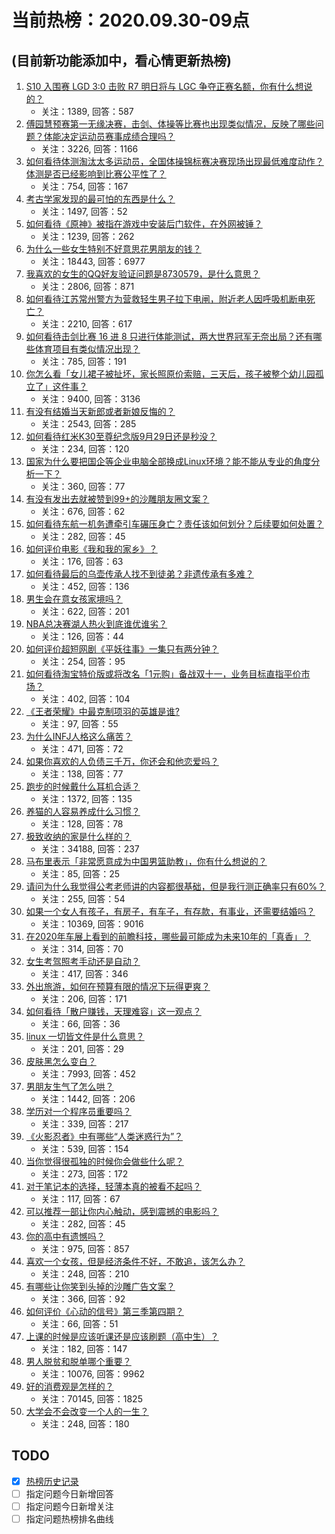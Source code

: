 # 当前热榜：2020.09.30-09点
## (目前新功能添加中，看心情更新热榜)
1. [S10 入围赛 LGD 3:0 击败 R7 明日将与 LGC 争夺正赛名额，你有什么想说的？](https://www.zhihu.com/question/423421040)
    * 关注：1389, 回答：587
2. [傅园慧预赛第一无缘决赛，击剑、体操等比赛也出现类似情况，反映了哪些问题？体能决定运动员赛事成绩合理吗？](https://www.zhihu.com/question/423291211)
    * 关注：3226, 回答：1166
3. [如何看待体测淘汰太多运动员，全国体操锦标赛决赛现场出现最低难度动作？体测是否已经影响到比赛公平性了？](https://www.zhihu.com/question/423437174)
    * 关注：754, 回答：167
4. [考古学家发现的最可怕的东西是什么？](https://www.zhihu.com/question/422841915)
    * 关注：1497, 回答：52
5. [如何看待《原神》被指在游戏中安装后门软件，在外网被锤？](https://www.zhihu.com/question/423392474)
    * 关注：1239, 回答：262
6. [为什么一些女生特别不好意思花男朋友的钱？](https://www.zhihu.com/question/318518737)
    * 关注：18443, 回答：6977
7. [我喜欢的女生的QQ好友验证问题是8730579，是什么意思？](https://www.zhihu.com/question/407679495)
    * 关注：2806, 回答：871
8. [如何看待江苏常州警方为营救轻生男子拉下电闸，附近老人因呼吸机断电死亡？](https://www.zhihu.com/question/423412950)
    * 关注：2210, 回答：617
9. [如何看待击剑比赛 16 进 8 只进行体能测试，两大世界冠军无奈出局？还有哪些体育项目有类似情况出现？](https://www.zhihu.com/question/423432540)
    * 关注：785, 回答：191
10. [你怎么看「女儿裙子被扯坏，家长照原价索赔，三天后，孩子被整个幼儿园孤立了」这件事？](https://www.zhihu.com/question/418285553)
    * 关注：9400, 回答：3136
11. [有没有结婚当天新郎或者新娘反悔的？](https://www.zhihu.com/question/280356739)
    * 关注：2543, 回答：285
12. [如何看待红米K30至尊纪念版9月29日还是秒没？](https://www.zhihu.com/question/422333439)
    * 关注：234, 回答：120
13. [国家为什么要把国企等企业电脑全部换成Linux环境？能不能从专业的角度分析一下？](https://www.zhihu.com/question/420488009)
    * 关注：360, 回答：77
14. [有没有发出去就被赞到99+的沙雕朋友圈文案？](https://www.zhihu.com/question/423070517)
    * 关注：676, 回答：62
15. [如何看待东航一机务遭牵引车碾压身亡？责任该如何划分？后续要如何处置？](https://www.zhihu.com/question/423500418)
    * 关注：282, 回答：45
16. [如何评价电影《我和我的家乡》？](https://www.zhihu.com/question/407939369)
    * 关注：176, 回答：63
17. [如何看待最后的乌壶传承人找不到徒弟？非遗传承有多难？](https://www.zhihu.com/question/422861176)
    * 关注：452, 回答：136
18. [男生会在意女孩家境吗？](https://www.zhihu.com/question/407506678)
    * 关注：622, 回答：201
19. [NBA总决赛湖人热火到底谁优谁劣？](https://www.zhihu.com/question/423262853)
    * 关注：126, 回答：44
20. [如何评价超短网剧《平妖往事》一集只有两分钟？](https://www.zhihu.com/question/422920342)
    * 关注：254, 回答：95
21. [如何看待淘宝特价版或将改名「1元购」备战双十一，业务目标直指平价市场？](https://www.zhihu.com/question/423492575)
    * 关注：402, 回答：104
22. [《王者荣耀》中最克制项羽的英雄是谁?](https://www.zhihu.com/question/291206744)
    * 关注：97, 回答：55
23. [为什么INFJ人格这么痛苦？](https://www.zhihu.com/question/349290716)
    * 关注：471, 回答：72
24. [如果你喜欢的人负债三千万，你还会和他恋爱吗？](https://www.zhihu.com/question/423129925)
    * 关注：138, 回答：77
25. [跑步的时候戴什么耳机合适？](https://www.zhihu.com/question/20926615)
    * 关注：1372, 回答：135
26. [养猫的人容易养成什么习惯？](https://www.zhihu.com/question/420796027)
    * 关注：128, 回答：78
27. [极致收纳的家是什么样的？](https://www.zhihu.com/question/331434969)
    * 关注：34188, 回答：237
28. [马布里表示「非常愿意成为中国男篮助教」，你有什么想说的？](https://www.zhihu.com/question/423360238)
    * 关注：85, 回答：25
29. [请问为什么我觉得公考老师讲的内容都很基础，但是我行测正确率只有60%？](https://www.zhihu.com/question/407096765)
    * 关注：255, 回答：54
30. [如果一个女人有孩子，有房子，有车子，有存款，有事业，还需要结婚吗？](https://www.zhihu.com/question/414332942)
    * 关注：10369, 回答：9016
31. [在2020年车展上看到的前瞻科技，哪些最可能成为未来10年的「真香」？](https://www.zhihu.com/question/423226582)
    * 关注：314, 回答：70
32. [女生考驾照考手动还是自动？](https://www.zhihu.com/question/419562014)
    * 关注：417, 回答：346
33. [外出旅游，如何在预算有限的情况下玩得更爽？](https://www.zhihu.com/question/423494489)
    * 关注：206, 回答：171
34. [如何看待「散户赚钱，天理难容」这一观点？](https://www.zhihu.com/question/423467783)
    * 关注：66, 回答：36
35. [linux  一切皆文件是什么意思？](https://www.zhihu.com/question/422144033)
    * 关注：201, 回答：29
36. [皮肤黑怎么变白？](https://www.zhihu.com/question/333082481)
    * 关注：7993, 回答：452
37. [男朋友生气了怎么哄？](https://www.zhihu.com/question/21954015)
    * 关注：1442, 回答：206
38. [学历对一个程序员重要吗？](https://www.zhihu.com/question/420511306)
    * 关注：339, 回答：217
39. [《火影忍者》中有哪些“人类迷惑行为”？](https://www.zhihu.com/question/361295416)
    * 关注：539, 回答：154
40. [当你觉得很孤独的时候你会做些什么呢？](https://www.zhihu.com/question/420455767)
    * 关注：273, 回答：172
41. [对于笔记本的选择，轻薄本真的被看不起吗？](https://www.zhihu.com/question/421463194)
    * 关注：117, 回答：67
42. [可以推荐一部让你内心触动，感到震撼的电影吗？](https://www.zhihu.com/question/422990670)
    * 关注：282, 回答：45
43. [你的高中有遗憾吗？](https://www.zhihu.com/question/416596142)
    * 关注：975, 回答：857
44. [喜欢一个女孩，但是经济条件不好，不敢追，该怎么办？](https://www.zhihu.com/question/308695727)
    * 关注：248, 回答：210
45. [有哪些让你笑到头掉的沙雕广告文案？](https://www.zhihu.com/question/423445501)
    * 关注：366, 回答：92
46. [如何评价《心动的信号》第三季第四期？](https://www.zhihu.com/question/423427665)
    * 关注：66, 回答：51
47. [上课的时候是应该听课还是应该刷题（高中生）？](https://www.zhihu.com/question/421932523)
    * 关注：182, 回答：147
48. [男人脱贫和脱单哪个重要？](https://www.zhihu.com/question/411964647)
    * 关注：10076, 回答：9962
49. [好的消费观是怎样的？](https://www.zhihu.com/question/22034803)
    * 关注：70145, 回答：1825
50. [大学会不会改变一个人的一生？](https://www.zhihu.com/question/332123887)
    * 关注：248, 回答：180
## TODO
* [x] [热榜历史记录](hot_history/AllHot.md)
* [ ] 指定问题今日新增回答
* [ ] 指定问题今日新增关注
* [ ] 指定问题热榜排名曲线
